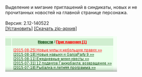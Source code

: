 Выделение и мигание приглашений в синдикаты, новых и не прочитанных новостей на главной странице персонажа.
<br>
<br>
Версия: 2.12-140522
<br>
[[Установить]](https://raw.githubusercontent.com/MyRequiem/comfortablePlayingInGW/master/separatedScripts/NewsAndInvit/newsAndInvit.user.js) [[Скачать zip-архив]](https://raw.githubusercontent.com/MyRequiem/comfortablePlayingInGW/master/separatedScripts/NewsAndInvit/newsAndInvit.user.js.zip)
<br>
<br>
![NewsAndInvit](https://raw.githubusercontent.com/MyRequiem/comfortablePlayingInGW/master/imgs/NewsAndInvit/screen.png)
<br>

